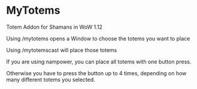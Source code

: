 # MyTotems
Totem Addon for Shamans in WoW 1.12


Using /mytotems opens a Window to choose the totems you want to place

Using /mytotemscast will place those totems

If you are using nampower, you can place all totems with one button press.

Otherwise you have to press the button up to 4 times, depending on how many different totems you selected.
